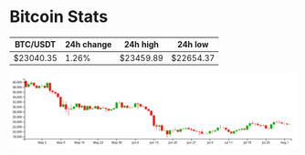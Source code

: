 # Bitcoin Stats

BTC/USDT|24h change|24h high|24h low|
|---|---|---|---|
|$23040.35|1.26%|$23459.89|$22654.37|

<img src="./chart.svg">
